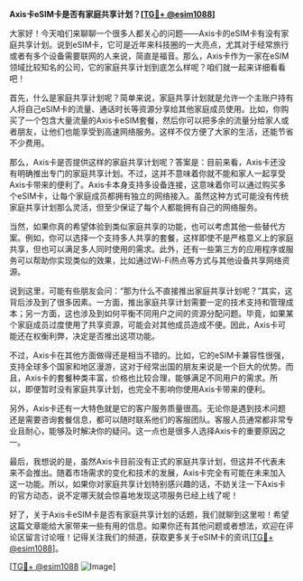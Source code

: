 **Axis卡eSIM卡是否有家庭共享计划？[[TG💪+ @esim1088](https://t.me/s/esim1088)]**

大家好！今天咱们来聊聊一个很多人都关心的问题——Axis卡的eSIM卡有没有家庭共享计划。说到eSIM卡，它可是近年来科技圈的一大亮点，尤其对于经常旅行或者有多个设备需要联网的人来说，简直是福音。那么，Axis卡作为一家在eSIM领域比较知名的公司，它的家庭共享计划到底怎么样呢？咱们就一起来详细看看吧！

首先，什么是家庭共享计划呢？简单来说，家庭共享计划就是允许一个主账户持有人将自己eSIM卡的流量、通话时长等资源分享给其他家庭成员使用。比如，你购买了一个包含大量流量的Axis卡eSIM套餐，然后你可以把多余的流量分给家人或者朋友，让他们也能享受到高速网络服务。这样不仅方便了大家的生活，还能节省不少费用。

那么，Axis卡是否提供这样的家庭共享计划呢？答案是：目前来看，Axis卡还没有明确推出专门的家庭共享计划。不过，这并不意味着你就不能和家人一起享受Axis卡带来的便利了。Axis卡本身支持多设备连接，这意味着你可以通过购买多个eSIM卡，让每个家庭成员都拥有独立的网络接入。虽然这种方式可能没有传统家庭共享计划那么灵活，但至少保证了每个人都能拥有自己的网络服务。

当然，如果你真的希望体验到类似家庭共享的功能，也可以考虑其他一些替代方案。例如，你可以选择一个支持多人共享的套餐，这样即使不是严格意义上的家庭共享，但也可以满足多人同时使用的需求。此外，还有一些第三方的应用程序或服务可以帮助你实现类似的效果，比如通过Wi-Fi热点等方式与其他设备共享网络资源。

说到这里，可能有些朋友会问：“那为什么不直接推出家庭共享计划呢？”其实，这背后涉及到了很多因素。一方面，推出家庭共享计划需要一定的技术支持和管理成本；另一方面，这也涉及到如何平衡不同用户之间的资源分配问题。毕竟，如果某个家庭成员过度使用了共享资源，可能会对其他成员造成不便。因此，Axis卡可能还在权衡利弊，决定是否推出这项功能。

不过，Axis卡在其他方面做得还是相当不错的。比如，它的eSIM卡兼容性很强，支持全球多个国家和地区漫游，这对于经常出国的朋友来说是一个巨大的优势。而且，Axis卡的套餐种类丰富，价格也比较合理，能够满足不同用户的需求。所以，即便暂时没有家庭共享计划，也完全不影响你使用Axis卡带来的便利。

另外，Axis卡还有一大特色就是它的客户服务质量很高。无论你是遇到技术问题还是需要咨询套餐信息，都可以随时联系他们的客服团队。客服人员通常都非常专业且耐心，能够及时解决你的疑问。这一点也是很多人选择Axis卡的重要原因之一。

最后，我想说的是，虽然Axis卡目前没有正式的家庭共享计划，但这并不代表未来不会推出。随着市场需求的变化和技术的发展，Axis卡完全有可能在未来加入这一功能。所以，如果你对家庭共享计划特别感兴趣的话，不妨关注一下Axis卡的官方动态，说不定哪天就会惊喜地发现这项服务已经上线了呢！

好了，关于Axis卡eSIM卡是否有家庭共享计划的话题，我们就聊到这里啦！希望这篇文章能给大家带来一些有用的信息。如果你还有其他问题或者想法，欢迎在评论区留言讨论哦！记得关注我们的频道，获取更多关于eSIM卡的资讯[[TG💪+ @esim1088](https://t.me/s/esim1088)]。

[[TG💪+ @esim1088](https://t.me/s/esim1088) ![Image](https://i.postimg.cc/4NQfJmqS/Snipaste-2025-05-13-00-14-12.png)]